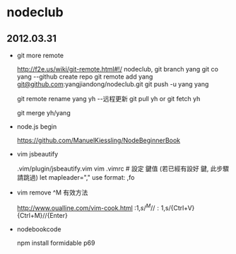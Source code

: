 # nodeclub

## 2012.03.31

* git more remote

    http://f2e.us/wiki/git-remote.html#!/
    nodeclub,
    git branch yang
    git co yang
    --github create repo
    git remote add yang git@github.com:yangjiandong/nodeclub.git
    git push -u yang yang
   
    git remote rename yang yh
    --远程更新
    git pull yh
    or
    git fetch yh

    git merge yh/yang

* node.js begin

    https://github.com/ManuelKiessling/NodeBeginnerBook   

* vim jsbeautify
    
    .vim/plugin/jsbeautify.vim
    vim .vimrc # 設定 <leader> 鍵值 (若已經有設好 <leader> 鍵, 此步驟請跳過)
    let mapleader=","
    use format: 
    ,fo

* vim remove ^M 有效方法
    
    http://www.oualline.com/vim-cook.html
    :1,$s/^M//
    :1,$s/{Ctrl+V}{Ctrl+M}//{Enter}

* nodebookcode
      
    npm install formidable 
    p69


